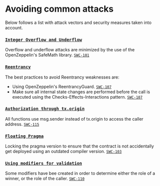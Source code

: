 # Avoiding common attacks

Below follows a list with attack vectors and security measures taken into account.

### [`Integer Overflow and Underflow`](https://swcregistry.io/docs/SWC-101)

Overflow and underflow attacks are minimized by the use of the OpenZeppelin's SafeMath library. [`SWC-101`](https://swcregistry.io/docs/SWC-101)

### [`Reentrancy`](https://swcregistry.io/docs/SWC-107)

The best practices to avoid Reentrancy weaknesses are:

- Using OpenZeppelin's ReentrancyGuard. [`SWC-107`](https://swcregistry.io/docs/SWC-107)
- Make sure all internal state changes are performed before the call is executed using the Checks-Effects-Interactions pattern. [`SWC-107`](https://swcregistry.io/docs/SWC-107)

### [`Authorization through tx.origin`](https://swcregistry.io/docs/SWC-115)

All functions use msg.sender instead of tx.origin to access the caller address. [`SWC-115`](https://swcregistry.io/docs/SWC-115)

### [`Floating Pragma`](https://swcregistry.io/docs/SWC-103)

Locking the pragma version to ensure that the contract is not accidentally get deployed using an outdated compiler version. [`SWC-103`](https://swcregistry.io/docs/SWC-103)

### [`Using modifiers for validation`](https://swcregistry.io/docs/SWC-110)

Some modifiers have bee created in order to determine either the role of a winner, or the role of the caller. [`SWC-110`](https://swcregistry.io/docs/SWC-110)

